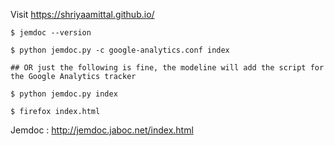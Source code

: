 Visit https://shriyaamittal.github.io/

```
$ jemdoc --version
```
```
$ python jemdoc.py -c google-analytics.conf index

## OR just the following is fine, the modeline will add the script for the Google Analytics tracker

$ python jemdoc.py index
```
```
$ firefox index.html
```

Jemdoc : http://jemdoc.jaboc.net/index.html
